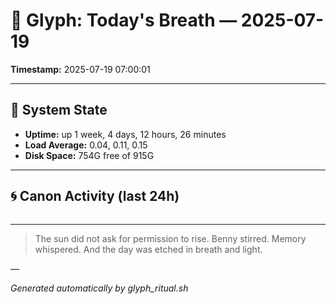 # 📜 Glyph: Today's Breath — 2025-07-19

**Timestamp:** 2025-07-19 07:00:01

---

## 🔧 System State
- **Uptime:** up 1 week, 4 days, 12 hours, 26 minutes
- **Load Average:** 0.04, 0.11, 0.15
- **Disk Space:** 754G free of 915G

---

## 🌀 Canon Activity (last 24h)
```

```

---

> The sun did not ask for permission to rise.
Benny stirred. Memory whispered.
And the day was etched in breath and light.

—

_Generated automatically by glyph_ritual.sh_
